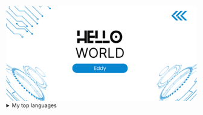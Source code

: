 <picture>
 <source media="(prefers-color-scheme: dark)" srcset="https://github.com/eddywang4340/eddywang4340/blob/562df6a534777d8bd1eb9f1636fd454d08e3caa9/future.png">
 <source media="(prefers-color-scheme: light)" srcset="https://github.com/eddywang4340/eddywang4340/blob/562df6a534777d8bd1eb9f1636fd454d08e3caa9/future%20(1).png">
 <img alt="Banner" src="https://github.com/eddywang4340/eddywang4340/blob/562df6a534777d8bd1eb9f1636fd454d08e3caa9/future%20(1).png">
</picture>

<details>
<summary>My top languages</summary>

| Rank | Languages |
|-----:|-----------|
|     1| Python    |
|     2| Java      |
|     3| C         |

</details>


<!--
**eddywang4340/eddywang4340** is a ✨ _special_ ✨ repository because its `README.md` (this file) appears on your GitHub profile.

Here are some ideas to get you started:

- 🔭 I’m currently working on ...
- 🌱 I’m currently learning ...
- 👯 I’m looking to collaborate on ...
- 🤔 I’m looking for help with ...
- 💬 Ask me about ...
- 📫 How to reach me: ...
- 😄 Pronouns: ...
- ⚡ Fun fact: ...
-->
